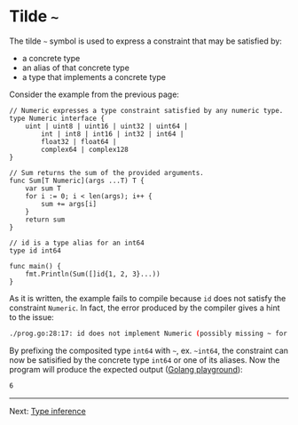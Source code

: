 # Tilde `~`

The tilde `~` symbol is used to express a constraint that may be satisfied by:

* a concrete type
* an alias of that concrete type
* a type that implements a concrete type

Consider the example from the previous page:

```golang
// Numeric expresses a type constraint satisfied by any numeric type.
type Numeric interface {
	uint | uint8 | uint16 | uint32 | uint64 |
		int | int8 | int16 | int32 | int64 |
		float32 | float64 |
		complex64 | complex128
}

// Sum returns the sum of the provided arguments.
func Sum[T Numeric](args ...T) T {
	var sum T
	for i := 0; i < len(args); i++ {
		sum += args[i]
	}
	return sum
}

// id is a type alias for an int64
type id int64

func main() {
	fmt.Println(Sum([]id{1, 2, 3}...))
}
```

As it is written, the example fails to compile because `id` does not satisfy the constraint `Numeric`. In fact, the error produced by the compiler gives a hint to the issue:

```bash
./prog.go:28:17: id does not implement Numeric (possibly missing ~ for int64 in constraint Numeric)
```

By prefixing the composited type `int64` with `~`, ex. `~int64`, the constraint can now be satisified by the concrete type `int64` or one of its aliases. Now the program will produce the expected output ([Golang playground](https://gotipplay.golang.org/p/8kza2-gMkN-)):

```bash
6
```


---

Next: [Type inference](./07-type-inference.md)
